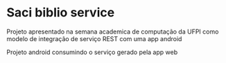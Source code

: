 <h1> Saci biblio service </h1>
<p>Projeto apresentado na semana academica de computação da UFPI como modelo de integração 
	de serviço REST com uma app android </p>

<p> Projeto android consumindo o serviço gerado pela app web <a href="https://github.com/lucasaquiles/SACIBiblio"https://github.com/lucasaquiles/SACIBiblio></a></p>